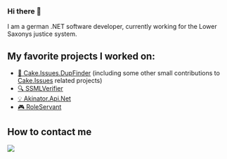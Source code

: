 ### Hi there 👋

I am a german .NET software developer, currently working for the Lower Saxonys justice system.

## My favorite projects I worked on:

- [:cake: Cake.Issues.DupFinder](https://github.com/cake-contrib/Cake.Issues.DupFinder) (including some other small contributions to [Cake.Issues](https://github.com/cake-contrib/Cake.Issues) related projects)
- [:mag: SSMLVerifier](https://github.com/janniksam/SSMLVerifier)
- [:bulb: Akinator.Api.Net](https://github.com/janniksam/Akinator.Api.Net)
- [:video_game: RoleServant](https://role-servant.me)

## How to contact me

[![](https://img.shields.io/badge/twitter-%231DA1F2.svg?&style=for-the-badge&logo=twitter&logoColor=white)](https://twitter.com/janniksam)
